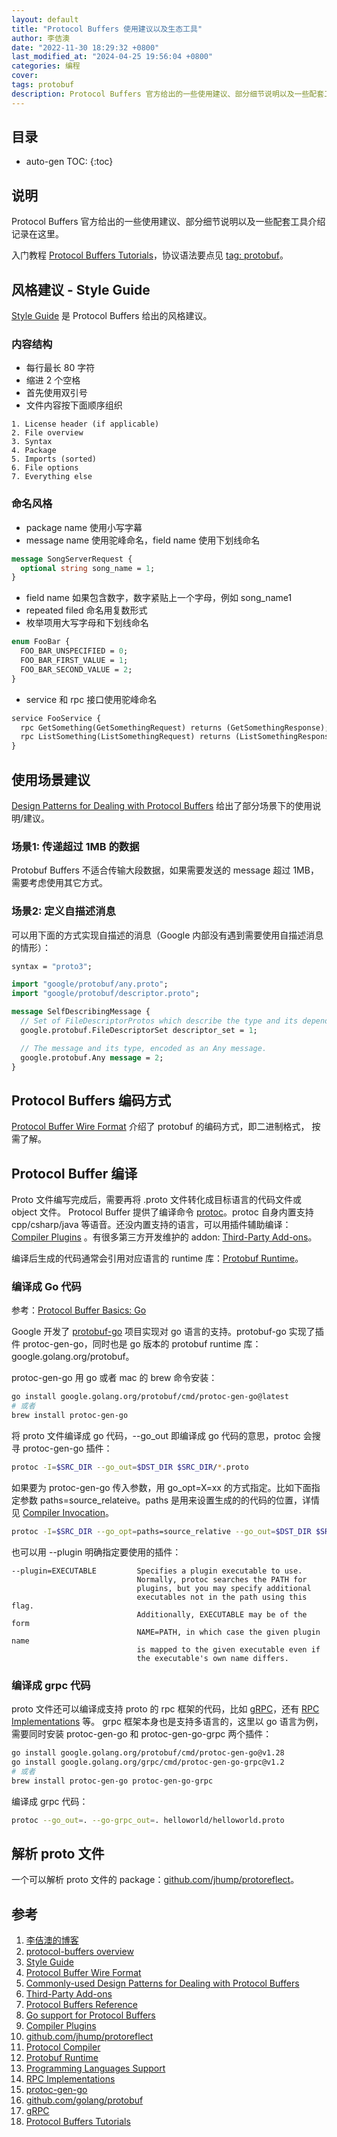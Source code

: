 ```yaml
---
layout: default
title: "Protocol Buffers 使用建议以及生态工具"
author: 李佶澳
date: "2022-11-30 18:29:32 +0800"
last_modified_at: "2024-04-25 19:56:04 +0800"
categories: 编程
cover:
tags: protobuf 
description: Protocol Buffers 官方给出的一些使用建议、部分细节说明以及一些配套工具介绍记录在这里，协议语法要点见上一篇。
---
```


## 目录

* auto-gen TOC:
{:toc}

## 说明

Protocol Buffers 官方给出的一些使用建议、部分细节说明以及一些配套工具介绍记录在这里。

入门教程 [Protocol Buffers Tutorials][18]，协议语法要点见 [tag: protobuf](/tags/all.html#protobuf)。

## 风格建议 - Style Guide

[Style Guide][3] 是 Protocol Buffers 给出的风格建议。

### 内容结构

* 每行最长 80 字符
* 缩进 2 个空格
* 首先使用双引号
* 文件内容按下面顺序组织
```text
1. License header (if applicable)
2. File overview
3. Syntax
4. Package
5. Imports (sorted)
6. File options
7. Everything else
```

### 命名风格

* package name 使用小写字幕
* message name 使用驼峰命名，field name 使用下划线命名
```proto
message SongServerRequest {
  optional string song_name = 1;
}
```
* field name 如果包含数字，数字紧贴上一个字母，例如 song_name1
* repeated filed 命名用复数形式
* 枚举项用大写字母和下划线命名
```proto
enum FooBar {
  FOO_BAR_UNSPECIFIED = 0;
  FOO_BAR_FIRST_VALUE = 1;
  FOO_BAR_SECOND_VALUE = 2;
}
```
* service 和 rpc 接口使用驼峰命名
```proto
service FooService {
  rpc GetSomething(GetSomethingRequest) returns (GetSomethingResponse);
  rpc ListSomething(ListSomethingRequest) returns (ListSomethingResponse);
}
```

## 使用场景建议

[Design Patterns for Dealing with Protocol Buffers][5] 给出了部分场景下的使用说明/建议。

### 场景1: 传递超过 1MB 的数据

Protobuf Buffers 不适合传输大段数据，如果需要发送的 message 超过 1MB，需要考虑使用其它方式。

### 场景2: 定义自描述消息

可以用下面的方式实现自描述的消息（Google 内部没有遇到需要使用自描述消息的情形）：

```proto
syntax = "proto3";

import "google/protobuf/any.proto";
import "google/protobuf/descriptor.proto";

message SelfDescribingMessage {
  // Set of FileDescriptorProtos which describe the type and its dependencies.
  google.protobuf.FileDescriptorSet descriptor_set = 1;

  // The message and its type, encoded as an Any message.
  google.protobuf.Any message = 2;
}
```

## Protocol Buffers 编码方式

[Protocol Buffer Wire Format][4] 介绍了 protobuf 的编码方式，即二进制格式， 按需了解。

## Protocol Buffer 编译

Proto 文件编写完成后，需要再将 .proto 文件转化成目标语言的代码文件或 object 文件。
Protocol Buffer 提供了编译命令 [protoc][11]。protoc 自身内置支持 cpp/csharp/java 等语音。还没内置支持的语言，可以用插件辅助编译：[Compiler Plugins][9] 。有很多第三方开发维护的 addon: [Third-Party Add-ons][6]。

编译后生成的代码通常会引用对应语言的 runtime 库：[Protobuf Runtime][12]。

### 编译成 Go 代码

参考：[Protocol Buffer Basics: Go][19] 

Google 开发了 [protobuf-go][20] 项目实现对 go 语言的支持。protobuf-go 实现了插件 protoc-gen-go，同时也是 go 版本的 protobuf runtime 库： google.golang.org/protobuf。

protoc-gen-go 用 go 或者 mac 的 brew 命令安装：

```bash
go install google.golang.org/protobuf/cmd/protoc-gen-go@latest
# 或者
brew install protoc-gen-go
```

将 proto 文件编译成 go 代码，--go_out 即编译成 go 代码的意思，protoc 会搜寻 protoc-gen-go 插件：

```bash
protoc -I=$SRC_DIR --go_out=$DST_DIR $SRC_DIR/*.proto
```

如果要为 protoc-gen-go 传入参数，用 go_opt=X=xx 的方式指定。比如下面指定参数 paths=source_relateive。paths 是用来设置生成的的代码的位置，详情见 [Compiler Invocation][21]。

```bash
protoc -I=$SRC_DIR --go_opt=paths=source_relative --go_out=$DST_DIR $SRC_DIR/*.proto
````

也可以用 --plugin 明确指定要使用的插件：

```text
--plugin=EXECUTABLE         Specifies a plugin executable to use.
                            Normally, protoc searches the PATH for
                            plugins, but you may specify additional
                            executables not in the path using this flag.
                            Additionally, EXECUTABLE may be of the form
                            NAME=PATH, in which case the given plugin name
                            is mapped to the given executable even if
                            the executable's own name differs.
```

### 编译成 grpc 代码

proto 文件还可以编译成支持 proto 的 rpc 框架的代码，比如 [gRPC][17]，还有 [RPC Implementations][14] 等。
grpc 框架本身也是支持多语言的，这里以 go 语言为例，需要同时安装 protoc-gen-go 和 protoc-gen-go-grpc 两个插件：

```bash
go install google.golang.org/protobuf/cmd/protoc-gen-go@v1.28
go install google.golang.org/grpc/cmd/protoc-gen-go-grpc@v1.2
# 或者
brew install protoc-gen-go protoc-gen-go-grpc
```

编译成 grpc 代码：

```bash
protoc --go_out=. --go-grpc_out=. helloworld/helloworld.proto
```

## 解析 proto 文件

一个可以解析 proto 文件的 package：[github.com/jhump/protoreflect][10]。


## 参考

1. [李佶澳的博客][1]
2. [protocol-buffers overview][2]
3. [Style Guide][3]
4. [Protocol Buffer Wire Format][4]
5. [Commonly-used Design Patterns for Dealing with Protocol Buffers][5]
6. [Third-Party Add-ons][6]
7. [Protocol Buffers Reference][7]
8. [Go support for Protocol Buffers][8]
9. [Compiler Plugins][9]
10. [github.com/jhump/protoreflect][10]
11. [Protocol Compiler][11]
12. [Protobuf Runtime][12]
13. [Programming Languages Support][13]
14. [RPC Implementations][14]
15. [protoc-gen-go][15]
16. [github.com/golang/protobuf][16]
17. [gRPC][17]
18. [Protocol Buffers Tutorials][18]

[1]: https://www.lijiaocn.com "李佶澳的博客"
[2]: https://developers.google.com/protocol-buffers/docs/overview "protocol-buffers overview"
[3]: https://developers.google.com/protocol-buffers/docs/style "Style Guide"
[4]: https://developers.google.com/protocol-buffers/docs/encoding "Encoding"
[5]: https://developers.google.com/protocol-buffers/docs/techniques "commonly-used design patterns for dealing with Protocol Buffers"
[6]: https://github.com/protocolbuffers/protobuf/blob/main/docs/third_party.md "Third-Party Add-ons"
[7]: https://developers.google.com/protocol-buffers/docs/reference/overview "Protocol Buffers Reference"
[8]: https://pkg.go.dev/google.golang.org/protobuf#readme-package-index "Go support for Protocol Buffers"
[9]: https://developers.google.com/protocol-buffers/docs/reference/other#plugins "Compiler Plugins"
[10]: https://github.com/jhump/protoreflect "github.com/jhump/protoreflect"
[11]: https://github.com/protocolbuffers/protobuf#protocol-compiler-installation "Protocol Compiler"
[12]: https://github.com/protocolbuffers/protobuf#protobuf-runtime-installation "Protobuf Runtime"
[13]: https://github.com/protocolbuffers/protobuf/blob/main/docs/third_party.md#programming-languages  "Programming Languages"
[14]: https://github.com/protocolbuffers/protobuf/blob/main/docs/third_party.md#rpc-implementations "RPC Implementations"
[15]: https://pkg.go.dev/github.com/golang/protobuf/protoc-gen-go "protoc-gen-go"
[16]: https://github.com/golang/protobuf "github.com/golang/protobuf"
[17]: https://grpc.io/ "gRPC"
[18]: https://developers.google.com/protocol-buffers/docs/tutorials "Protocol Buffers Tutorials"
[19]: https://protobuf.dev/getting-started/gotutorial/#compiling-protocol-buffers 
[20]: https://github.com/protocolbuffers/protobuf-go 
[21]: https://grpc.io/docs/languages/go/quickstart/ 
[22]: https://protobuf.dev/reference/go/go-generated/#invocation
